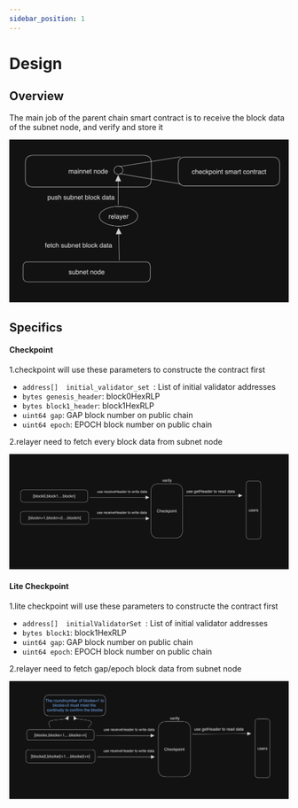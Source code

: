 ```yaml
---
sidebar_position: 1
---
```


# Design

## Overview
The main job of the parent chain smart contract is to receive the block data of the subnet node, and verify and store it

![](sc-overview.jpg)


## Specifics
#### Checkpoint

1.checkpoint will use these parameters to constructe the contract first

   - `address[]  initial_validator_set `: List of initial validator addresses
   - `bytes genesis_header`: block0HexRLP
   - `bytes block1_header`: block1HexRLP
   - `uint64 gap`: GAP block number on public chain
   - `uint64 epoch`: EPOCH block number on public chain

2.relayer need to fetch every block data from subnet node

![](sc-checkpoint.jpg)

#### Lite Checkpoint
1.lite checkpoint will use these parameters to constructe the contract first

   - `address[]  initialValidatorSet `: List of initial validator addresses
   - `bytes block1`: block1HexRLP
   - `uint64 gap`: GAP block number on public chain
   - `uint64 epoch`: EPOCH block number on public chain

2.relayer need to fetch gap/epoch block data from subnet node

![](sc-litecheckpoint.jpg)